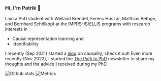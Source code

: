 ### Hi, I'm Patrik 👋

I am a PhD student with Wieland Brendel, Ferenc Huszár, Matthias Bethge, and Bernhard Schölkopf at the IMPRS-IS/ELLIS programs with research interests in 
- Causal representation learning and
- Identifiability


I recently (Sep 2021) started a [blog](https://rpatrik96.github.io/) on causality, check it out! Even more recently (Nov 2022), I started the [The Path to PhD](https://path2phd.substack.com/) newsletter to share my thoughts and the advice I received during my PhD.

![Github stats](https://github-readme-stats.vercel.app/api?username=rpatrik96)
![Metrics](https://metrics.lecoq.io/rpatrik96?template=classic&tweets=1&base.indepth=false&tweets.attachments=false&tweets.limit=5&tweets.user=rpatrik96&config.timezone=Europe%2FBerlin)

<!--
**rpatrik96/rpatrik96** is a ✨ _special_ ✨ repository because its `README.md` (this file) appears on your GitHub profile.

Here are some ideas to get you started:

- 🔭 I’m currently working on ...
- 🌱 I’m currently learning ...
- 👯 I’m looking to collaborate on ...
- 🤔 I’m looking for help with ...
- 💬 Ask me about ...
- 📫 How to reach me: ...
- 😄 Pronouns: ...
- ⚡ Fun fact: ...
-->
